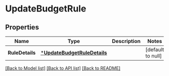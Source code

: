 # UpdateBudgetRule

## Properties
Name | Type | Description | Notes
------------ | ------------- | ------------- | -------------
**RuleDetails** | [***UpdateBudgetRuleDetails**](UpdateBudgetRuleDetails.md) |  | [default to null]

[[Back to Model list]](../README.md#documentation-for-models) [[Back to API list]](../README.md#documentation-for-api-endpoints) [[Back to README]](../README.md)

